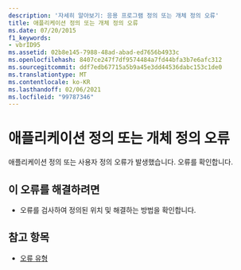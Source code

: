 ```yaml
---
description: '자세히 알아보기: 응용 프로그램 정의 또는 개체 정의 오류'
title: 애플리케이션 정의 또는 개체 정의 오류
ms.date: 07/20/2015
f1_keywords:
- vbrID95
ms.assetid: 02b8e145-7988-48ad-abad-ed7656b4933c
ms.openlocfilehash: 8407ce247f7df9574484a7fd44bfa3b7e6afc312
ms.sourcegitcommit: ddf7edb67715a5b9a45e3dd44536dabc153c1de0
ms.translationtype: MT
ms.contentlocale: ko-KR
ms.lasthandoff: 02/06/2021
ms.locfileid: "99787346"
---
```

# <a name="application-defined-or-object-defined-error"></a>애플리케이션 정의 또는 개체 정의 오류

애플리케이션 정의 또는 사용자 정의 오류가 발생했습니다. 오류를 확인합니다.  
  
## <a name="to-correct-this-error"></a>이 오류를 해결하려면  
  
- 오류를 검사하여 정의된 위치 및 해결하는 방법을 확인합니다.  
  
## <a name="see-also"></a>참고 항목

- [오류 유형](../programming-guide/language-features/error-types.md)
